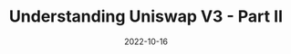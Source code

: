 ---
title: Understanding Uniswap V3 - Part II
date: "2022-10-16"
intro: "How we got from V2, and why V3 was even needed."
---